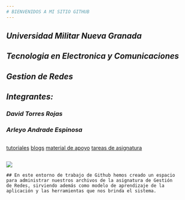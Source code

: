 ```yaml
---
# BIENVENIDOS A MI SITIO GITHUB
---
```

## ***Universidad Militar Nueva Granada***
## ***Tecnologia en Electronica y Comunicaciones***
## ***Gestion de Redes***
## ***Integrantes:***
### ***David Torres Rojas***
### ***Arleyo Andrade Espinosa***
~~~
~~~
[tutoriales](https://www.youtube.com/watch?v=hWglK8nWh60)
[blogs](https://github.blog/)
[material de apoyo](https://rogerdudler.github.io/git-guide/index.es.html)
[tareas de asignatura]()
~~~
~~~
![](https://www.muycomputerpro.com/wp-content/uploads/2019/12/GitHub_en_China.jpg)
~~~ 
## En este entorno de trabajo de Github hemos creado un espacio
para administrar nuestros archivos de la asignatura de Gestión
de Redes, sirviendo además como modelo de aprendizaje de la
aplicación y las herramientas que nos brinda el sistema.
~~~
